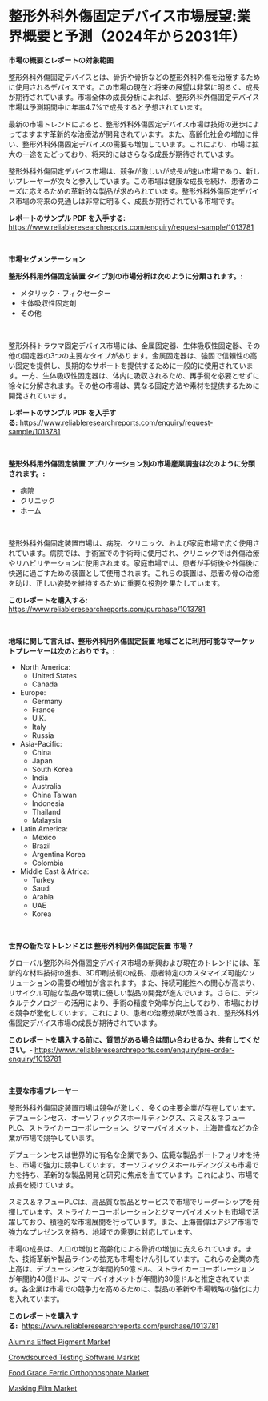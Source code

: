 <p><h1>整形外科外傷固定デバイス市場展望:業界概要と予測（2024年から2031年）</h1></p><p><strong>市場の概要とレポートの対象範囲</strong></p>
<p><p>整形外科外傷固定デバイスとは、骨折や骨折などの整形外科外傷を治療するために使用されるデバイスです。この市場の現在と将来の展望は非常に明るく、成長が期待されています。市場全体の成長分析によれば、整形外科外傷固定デバイス市場は予測期間中に年率4.7%で成長すると予想されています。</p><p>最新の市場トレンドによると、整形外科外傷固定デバイス市場は技術の進歩によってますます革新的な治療法が開発されています。また、高齢化社会の増加に伴い、整形外科外傷固定デバイスの需要も増加しています。これにより、市場は拡大の一途をたどっており、将来的にはさらなる成長が期待されています。</p><p>整形外科外傷固定デバイス市場は、競争が激しいが成長が速い市場であり、新しいプレーヤーが次々と参入しています。この市場は健康な成長を続け、患者のニーズに応えるための革新的な製品が求められています。整形外科外傷固定デバイス市場の将来の見通しは非常に明るく、成長が期待されている市場です。</p></p>
<p><strong>レポートのサンプル PDF を入手する:</strong> <a href="https://www.reliableresearchreports.com/enquiry/request-sample/1013781">https://www.reliableresearchreports.com/enquiry/request-sample/1013781</a></p>
<p>&nbsp;</p>
<p><strong>市場セグメンテーション</strong></p>
<p><strong>整形外科用外傷固定装置 タイプ別の市場分析は次のように分類されます。:</strong></p>
<p><ul><li>メタリック・フィクセーター</li><li>生体吸収性固定剤</li><li>その他</li></ul></p>
<p>&nbsp;</p>
<p><p>整形外科トラウマ固定デバイス市場には、金属固定器、生体吸収性固定器、その他の固定器の3つの主要なタイプがあります。金属固定器は、強固で信頼性の高い固定を提供し、長期的なサポートを提供するために一般的に使用されています。一方、生体吸収性固定器は、体内に吸収されるため、再手術を必要とせずに徐々に分解されます。その他の市場は、異なる固定方法や素材を提供するために開発されています。</p></p>
<p><strong>レポートのサンプル PDF を入手する:</strong>&nbsp;<a href="https://www.reliableresearchreports.com/enquiry/request-sample/1013781">https://www.reliableresearchreports.com/enquiry/request-sample/1013781</a></p>
<p>&nbsp;</p>
<p><strong> 整形外科用外傷固定装置 アプリケーション別の市場産業調査は次のように分類されます。:</strong></p>
<p><ul><li>病院</li><li>クリニック</li><li>ホーム</li></ul></p>
<p>&nbsp;</p>
<p><p>整形外科外傷固定装置市場は、病院、クリニック、および家庭市場で広く使用されています。病院では、手術室での手術時に使用され、クリニックでは外傷治療やリハビリテーションに使用されます。家庭市場では、患者が手術後や外傷後に快適に過ごすための装置として使用されます。これらの装置は、患者の骨の治癒を助け、正しい姿勢を維持するために重要な役割を果たしています。</p></p>
<p><strong>このレポートを購入する:</strong>&nbsp; <a href="https://www.reliableresearchreports.com/purchase/1013781">https://www.reliableresearchreports.com/purchase/1013781</a></p>
<p>&nbsp;</p>
<p><strong>地域に関して言えば、整形外科用外傷固定装置 地域ごとに利用可能なマーケットプレーヤーは次のとおりです。:</strong></p>
<p><ul>
    <li>
        North America:
        <ul>
            <li>United States</li>
            <li>Canada</li>
        </ul>
    </li>
    <li>
        Europe:
        <ul>
            <li>Germany</li>
            <li>France</li>
            <li>U.K.</li>
            <li>Italy</li>
            <li>Russia</li>
        </ul>
    </li>
    <li>
        Asia-Pacific:
        <ul>
            <li>China</li>
            <li>Japan</li>
            <li>South Korea</li>
            <li>India</li>
            <li>Australia</li>
            <li>China Taiwan</li>
            <li>Indonesia</li>
            <li>Thailand</li>
            <li>Malaysia</li>
        </ul>
    </li>
    <li>
        Latin America:
        <ul>
            <li>Mexico</li>
            <li>Brazil</li>
            <li>Argentina Korea</li>
            <li>Colombia</li>
        </ul>
    </li>
    <li>
        Middle East & Africa:
        <ul>
            <li>Turkey</li>
            <li>Saudi</li>
            <li>Arabia</li>
            <li>UAE</li>
            <li>Korea</li>
        </ul>
    </li>
    </ul></p>
<p>&nbsp;</p>
<p><strong>世界の新たなトレンドとは 整形外科用外傷固定装置 市場？</strong></p>
<p><p>グローバル整形外科外傷固定デバイス市場の新興および現在のトレンドには、革新的な材料技術の進歩、3D印刷技術の成長、患者特定のカスタマイズ可能なソリューションの需要の増加が含まれます。また、持続可能性への関心が高まり、リサイクル可能な製品や環境に優しい製品の開発が進んでいます。さらに、デジタルテクノロジーの活用により、手術の精度や効率が向上しており、市場における競争が激化しています。これにより、患者の治療効果が改善され、整形外科外傷固定デバイス市場の成長が期待されています。</p></p>
<p><strong>このレポートを購入する前に、質問がある場合は問い合わせるか、共有してください。</strong>- <a href="https://www.reliableresearchreports.com/enquiry/pre-order-enquiry/1013781">https://www.reliableresearchreports.com/enquiry/pre-order-enquiry/1013781</a></p>
<p>&nbsp;</p>
<p><strong>主要な市場プレーヤー</strong></p>
<p><p>整形外科外傷固定装置市場は競争が激しく、多くの主要企業が存在しています。デプューシンセス、オーソフィックスホールディングス、スミス＆ネフューPLC、ストライカーコーポレーション、ジマーバイオメット、上海普偉などの企業が市場で競争しています。</p><p>デプューシンセスは世界的に有名な企業であり、広範な製品ポートフォリオを持ち、市場で強力に競争しています。オーソフィックスホールディングスも市場で力を持ち、革新的な製品開発と研究に焦点を当てています。これにより、市場で成長を続けています。</p><p>スミス＆ネフューPLCは、高品質な製品とサービスで市場でリーダーシップを発揮しています。ストライカーコーポレーションとジマーバイオメットも市場で活躍しており、積極的な市場展開を行っています。また、上海普偉はアジア市場で強力なプレゼンスを持ち、地域での需要に対応しています。</p><p>市場の成長は、人口の増加と高齢化による骨折の増加に支えられています。また、技術革新や製品ラインの拡充も市場をけん引しています。これらの企業の売上高は、デプューシンセスが年間約50億ドル、ストライカーコーポレーションが年間約40億ドル、ジマーバイオメットが年間約30億ドルと推定されています。各企業は市場での競争力を高めるために、製品の革新や市場戦略の強化に力を入れています。</p></p>
<p><strong>このレポートを購入する:</strong>&nbsp;&nbsp;<a href="https://www.reliableresearchreports.com/purchase/1013781">https://www.reliableresearchreports.com/purchase/1013781</a></p>
<p><p><a href="https://github.com/arionmp/Market-Research-Report-List-2/blob/main/alumina-effect-pigment-market.md">Alumina Effect Pigment Market</a></p><p><a href="https://shimmer-gardenia-37a.notion.site/Crowdsourced-Testing-Software-Market-Insights-Market-Players-and-Forecast-Till-2031-3d9533f7c5f24b9eb66b00f95b04736c">Crowdsourced Testing Software Market</a></p><p><a href="https://view.publitas.com/reportprime-1/food-grade-ferric-orthophosphate-market-research-report-unlocks-analysis-on-the-market-financial-status-market-size-and-market-revenue-upto-2030/">Food Grade Ferric Orthophosphate Market</a></p><p><a href="https://github.com/markusgodoy/Market-Research-Report-List-2/blob/main/masking-film-market.md">Masking Film Market</a></p></p>
